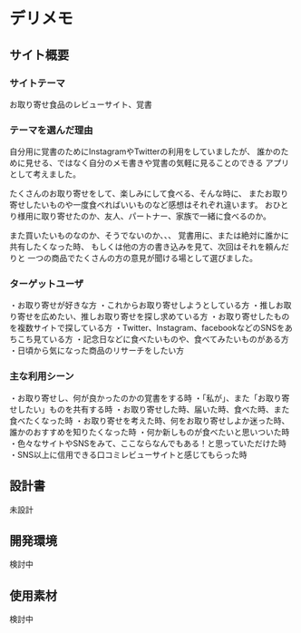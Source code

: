 # デリメモ

## サイト概要

### サイトテーマ
お取り寄せ食品のレビューサイト、覚書

### テーマを選んだ理由
自分用に覚書のためにInstagramやTwitterの利用をしていましたが、
誰かのために見せる、ではなく自分のメモ書きや覚書の気軽に見ることのできる
アプリとして考えました。

たくさんのお取り寄せをして、楽しみにして食べる、そんな時に、
またお取り寄せしたいものや一度食べればいいものなど感想はそれぞれ違います。
おひとり様用に取り寄せたのか、友人、パートナー、家族で一緒に食べるのか。

また買いたいものなのか、そうでないのか、、、
覚書用に、または絶対に誰かに共有したくなった時、
もしくは他の方の書き込みを見て、次回はそれを頼んだりと
一つの商品でたくさんの方の意見が聞ける場として選びました。

### ターゲットユーザ
・お取り寄せが好きな方
・これからお取り寄せしようとしている方
・推しお取り寄せを広めたい、推しお取り寄せを探し求めている方
・お取り寄せしたものを複数サイトで探している方
・Twitter、Instagram、facebookなどのSNSをあちこち見ている方
・記念日などに食べたいものや、食べてみたいものがある方
・日頃から気になった商品のリサーチをしたい方


### 主な利用シーン
・お取り寄せし、何が良かったのかの覚書をする時
・「私が」、また「お取り寄せしたい」ものを共有する時
・お取り寄せした時、届いた時、食べた時、また食べたくなった時
・お取り寄せを考えた時、何をお取り寄せしよか迷った時、誰かのおすすめを知りたくなった時
・何か新しものが食べたいと思いついた時
・色々なサイトやSNSをみて、ここならなんでもある！と思っていただけた時
・SNS以上に信用できる口コミレビューサイトと感じてもらった時

## 設計書
未設計

## 開発環境
検討中
## 使用素材
検討中
